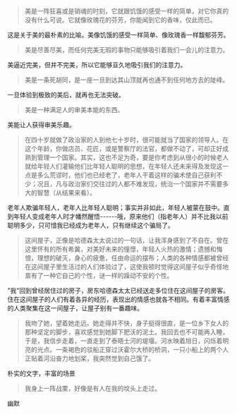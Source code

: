 
> 美是一阵狂喜或是销魂的时刻，它就跟饥饿的感受一样的简单，对它你真的没有什么可说。它就像玫瑰花的芬芳，你能闻到它的香味，仅此而已。

这是关于美的最朴素的比喻。美像饥饿的感受一样简单、像玫瑰香一样馥郁芬芳。

> 美是尽善尽美，而任何完美无瑕的事物只能够吸引着我们一会儿的注意力。

美逼近完美，但并不完美，所以它能够亘久地吸引我们的注意力。

> 美是一条死胡同，是一座一旦到达其山顶就再也通不到任何地方去的陡峰。

一旦体验到极致的美后，就再也无法突破。

> 美是一种满足人的审美本能的东西。

美能让人获得审美乐趣。

> 在四十岁就做了政治家的人到他七十岁时，很可能就当了国家的领导人。在这个年龄，你做店员、花匠，或是警察厅的法官，都做不动了，可却正好成熟到管理一个国家。其实，这也不足为奇，要是你考虑到从很小的时候老人就给年轻人们灌输他们比年轻人聪明的思想，在年轻人还未来得及发现这一点是多么荒谬时，他们也已经老了，老年人干着这样的骗术使自己获利不少；况且，凡与政治家们交往过的人都不难发现，统治一个国家并不需要多大的智慧（从结果来看）。

老年人欺骗年轻人，老年人比年轻人聪明；事实并非如此，年轻人被蒙在鼓中。直到年轻人变成老年人时才幡然醒悟------哦，原来他们（指老年人）并不比我以前聪明多少，只可惜我已经成为老年人，只有继续这个骗局了。

> 这间屋子，正像是哈德森太太说过的一句话，让我浑身感到了不自在。曾在这里怀有的所有希冀，对美好未来的憧憬，年轻人火热的激情；遗憾和悔恨，理想的破灭，身心的疲惫，任由命运的摆布；人类的各种情感都被曾经在这间屋子里生活过的人们体验过了，这使我顿时觉得这间屋子似乎奇怪地禀有了一种它自己的个性，谜一样的躁动不安的个性。

"我"回到曾经居住过的房子，房东哈德森太太已经送走多位住在这间屋子的房客。住在这间屋子的人们有着各异的经历，表现出的情感也就各不相同。有着丰富情感的人类聚集在这一间屋子，让屋子别有一番趣味。

> 我吻了她，望着她走远。她走得并不快，身子挺得很直，是一位乡下女人的那种坚定的脚步，喜欢感觉到她脚下肥沃的泥土。我回去也不可能再入睡，于是，我信步走着，一直走到了泰晤士河的堤堰。河水映着旭日，闪烁着明亮的光点。一条褐色的驳船正穿过沃霍尔大桥的桥洞，一只小船上的两个人正贴着河沿奋力地划桨，我突然觉到自己饿了。

朴实的文字，丰富的场景

> 我身上一阵战栗，好像是有人在我的坟头上走过。

幽默